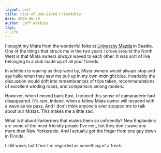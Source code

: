 ```yaml
---
layout: post
title: Sick of One-Sided Friendship
date: 2006-06-30
author: Jeff Watkins
tags:
- Life
---
```


I bought my Miata from the wonderful folks at [University Mazda](http://www.umazda.com/) in Seattle. One of the things that struck me in the two years I drove around the North West is that Miata owners _always_ waved to each other. It was sort of like belonging to a club made up of all your friends.

In addition to waving as they went by, Miata owners would always stop and say hello when they saw me pull up in my own midnight blue. Invariably the discussion would drift into remembrances of trips taken, recommendations of excellent winding roads, and comparison among models.

However, when I moved back East, I noticed this sense of camaraderie had disappeared. It's rare, indeed, when a fellow Miata owner will respond with a wave as we pass. And I don't think anyone's ever stopped me to talk about our Miatas. This makes me a little sad.

What is it about Easterners that makes them so unfriendly? New Englanders are some of the most friendly people I've met, but they don't wave any more than New Yorkers do. And I actually got the finger from one guy down in Florida.

I still wave, but I fear I'm regarded as something of a freak.
